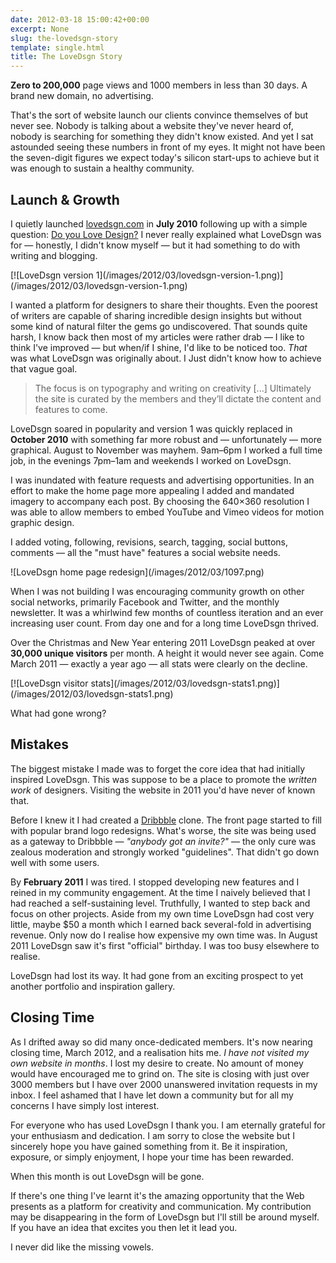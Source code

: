 ```yaml
---
date: 2012-03-18 15:00:42+00:00
excerpt: None
slug: the-lovedsgn-story
template: single.html
title: The LoveDsgn Story
---
```


**Zero to 200,000** page views and 1000 members in less than 30 days. A brand new domain, no advertising.

That's the sort of website launch our clients convince themselves of but never see. Nobody is talking about a website they've never heard of, nobody is searching for something they didn't know existed. And yet I sat astounded seeing these numbers in front of my eyes. It might not have been the seven-digit figures we expect today's silicon start-ups to achieve but it was enough to sustain a healthy community.


## Launch & Growth


I quietly launched [lovedsgn.com](http://lovedsgn.com) in **July 2010** following up with a simple question: [Do you Love Design?](https://dbushell.com/2010/09/02/do-you-love-design/) I never really explained what LoveDsgn was for — honestly, I didn't know myself — but it had something to do with writing and blogging.

<p class="b-post__image">[![LoveDsgn version 1](/images/2012/03/lovedsgn-version-1.png)](/images/2012/03/lovedsgn-version-1.png)</p>

I wanted a platform for designers to share their thoughts. Even the poorest of writers are capable of sharing incredible design insights but without some kind of natural filter the gems go undiscovered. That sounds quite harsh, I know back then most of my articles were rather drab — I like to think I've improved — but when/if I shine, I'd like to be noticed too. _That_ was what LoveDsgn was originally about. I Just didn't know how to achieve that vague goal.


<blockquote><p>The focus is on typography and writing on creativity [...] Ultimately the site is curated by the members and they’ll dictate the content and features to come.</p></blockquote>


LoveDsgn soared in popularity and version 1 was quickly replaced in **October 2010** with something far more robust and — unfortunately — more graphical. August to November was mayhem. 9am–6pm I worked a full time job, in the evenings 7pm–1am and weekends I worked on LoveDsgn.

I was inundated with feature requests and advertising opportunities. In an effort to make the home page more appealing I added and mandated imagery to accompany each post. By choosing the 640×360 resolution I was able to allow members to embed YouTube and Vimeo videos for motion graphic design.

I added voting, following, revisions, search, tagging, social buttons, comments — all the "must have" features a social website needs.

<p class="b-post__image">![LoveDsgn home page redesign](/images/2012/03/1097.png)</p>

When I was not building I was encouraging community growth on other social networks, primarily Facebook and Twitter, and the monthly newsletter. It was a whirlwind few months of countless iteration and an ever increasing user count. From day one and for a long time LoveDsgn thrived.

Over the Christmas and New Year entering 2011 LoveDsgn peaked at over **30,000 unique visitors** per month. A height it would never see again. Come March 2011 — exactly a year ago — all stats were clearly on the decline.

<p class="b-post__image">[![LoveDsgn visitor stats](/images/2012/03/lovedsgn-stats1.png)](/images/2012/03/lovedsgn-stats1.png)</p>

What had gone wrong?


## Mistakes


The biggest mistake I made was to forget the core idea that had initially inspired LoveDsgn. This was suppose to be a place to promote the _written work_ of designers. Visiting the website in 2011 you'd have never of known that.

Before I knew it I had created a [Dribbble](http://dribbble.com) clone. The front page started to fill with popular brand logo redesigns. What's worse, the site was being used as a gateway to Dribbble — _"anybody got an invite?"_ — the only cure was zealous moderation and strongly worked "guidelines". That didn't go down well with some users.

By **February 2011** I was tired. I stopped developing new features and I reined in my community engagement. At the time I naively believed that I had reached a self-sustaining level. Truthfully, I wanted to step back and focus on other projects. Aside from my own time LoveDsgn had cost very little, maybe $50 a month which I earned back several-fold in advertising revenue. Only now do I realise how expensive my own time was. In August 2011 LoveDsgn saw it's first "official" birthday. I was too busy elsewhere to realise.

LoveDsgn had lost its way. It had gone from an exciting prospect to yet another portfolio and inspiration gallery.


## Closing Time


As I drifted away so did many once-dedicated members. It's now nearing closing time, March 2012, and a realisation hits me. _I have not visited my own website in months_. I lost my desire to create. No amount of money would have encouraged me to grind on. The site is closing with just over 3000 members but I have over 2000 unanswered invitation requests in my inbox. I feel ashamed that I have let down a community but for all my concerns I have simply lost interest.

For everyone who has used LoveDsgn I thank you. I am eternally grateful for your enthusiasm and dedication. I am sorry to close the website but I sincerely hope you have gained something from it. Be it inspiration, exposure, or simply enjoyment, I hope your time has been rewarded.

When this month is out LoveDsgn will be gone.

If there's one thing I've learnt it's the amazing opportunity that the Web presents as a platform for creativity and communication. My contribution may be disappearing in the form of LoveDsgn but I'll still be around myself. If you have an idea that excites you then let it lead you.

I never did like the missing vowels.

